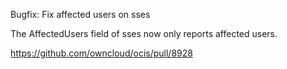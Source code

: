 Bugfix: Fix affected users on sses

The AffectedUsers field of sses now only reports affected users.

https://github.com/owncloud/ocis/pull/8928
